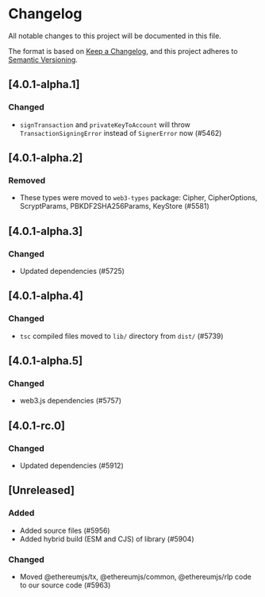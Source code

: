 # Changelog

All notable changes to this project will be documented in this file.

The format is based on [Keep a Changelog](https://keepachangelog.com/en/1.0.0/),
and this project adheres to [Semantic Versioning](https://semver.org/spec/v2.0.0.html).

<!-- EXAMPLE

## [1.0.0]

### Added

- I've added feature XY (#1000)

### Changed

- I've cleaned up XY (#1000)

### Deprecated

- I've deprecated XY (#1000)

### Removed

- I've removed XY (#1000)

### Fixed

- I've fixed XY (#1000)

### Security

- I've improved the security in XY (#1000)

-->

## [4.0.1-alpha.1]

### Changed

-   `signTransaction` and `privateKeyToAccount` will throw `TransactionSigningError` instead of `SignerError` now (#5462)

## [4.0.1-alpha.2]

### Removed

-   These types were moved to `web3-types` package: Cipher, CipherOptions, ScryptParams, PBKDF2SHA256Params, KeyStore (#5581)

## [4.0.1-alpha.3]

### Changed

-   Updated dependencies (#5725)

## [4.0.1-alpha.4]

### Changed

-   `tsc` compiled files moved to `lib/` directory from `dist/` (#5739)

## [4.0.1-alpha.5]

### Changed

-   web3.js dependencies (#5757)

## [4.0.1-rc.0]

### Changed

-   Updated dependencies (#5912)

## [Unreleased]

### Added

-   Added source files (#5956)
-   Added hybrid build (ESM and CJS) of library (#5904)

### Changed

-   Moved @ethereumjs/tx, @ethereumjs/common, @ethereumjs/rlp code to our source code (#5963)
